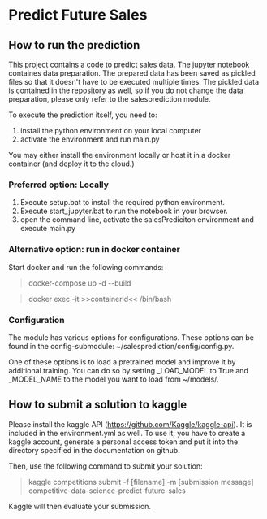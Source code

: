 # Predict Future Sales

## How to run the prediction
This project contains a code to predict sales data.
The jupyter notebook containes data preparation. The prepared data has been saved as pickled files so that it doesn't have to be executed multiple times. The pickled data is contained in the repository as well, so if you do not change the data preparation, please only refer to the salesprediction module.

To execute the prediction itself, you need to:
1. install the python environment on your local computer
2. activate the environment and run main.py

You may either install the environment locally or host it in a docker container (and deploy it to the cloud.)

### Preferred option: Locally
1. Execute setup.bat to install the required python environment.
2. Execute start_jupyter.bat to run the notebook in your browser.
3. open the command line, activate the salesPrediciton environment and execute main.py

### Alternative option: run in docker container
Start docker and run the following commands:

> docker-compose up -d --build

> docker exec -it >>containerid<< /bin/bash

### Configuration
The module has various options for configurations. These options can be found in the config-submodule: ~/salesprediction/config/config.py. 

One of these options is to load a pretrained model and improve it by additional training. You can do so by setting  _LOAD_MODEL to True and _MODEL_NAME to the model you want to load from ~/models/. 


## How to submit a solution to kaggle
Please install the kaggle API (https://github.com/Kaggle/kaggle-api). It is included in the environment.yml as well. To use it, you have to create a kaggle account, generate a personal access token and put it into the directory specified in the documentation on github. 

Then, use the following command to submit your solution:
> kaggle competitions submit -f [filename] -m [submission message] competitive-data-science-predict-future-sales

Kaggle will then evaluate your submission.